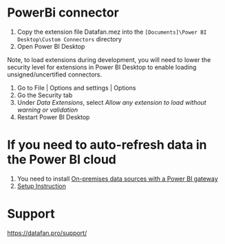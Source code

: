 # PowerBi connector

1. Copy the extension file Datafan.mez into the `[Documents]\Power BI Desktop\Custom Connectors` directory
2. Open Power BI Desktop

Note, to load extensions during development, you will need to lower the security level for extensions in Power BI Desktop to enable loading unsigned/uncertified connectors.

1. Go to File | Options and settings | Options
2. Go the Security tab
3. Under _Data Extensions_, select _Allow any extension to load without warning or validation_
4. Restart Power BI Desktop

# If you need to auto-refresh data in the Power BI cloud

1. You need to install [On-premises data sources with a Power BI gateway](https://powerbi.microsoft.com/en-us/gateway/)
2. [Setup Instruction](https://docs.microsoft.com/en-us/data-integration/gateway/service-gateway-install)

# Support

https://datafan.pro/support/
